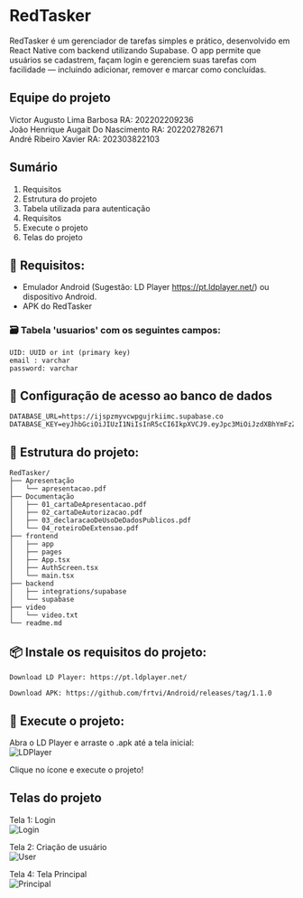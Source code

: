 # RedTasker

RedTasker é um gerenciador de tarefas simples e prático, desenvolvido em React Native com backend utilizando Supabase. O app permite que usuários se cadastrem, façam login e gerenciem suas tarefas com facilidade — incluindo adicionar, remover e marcar como concluídas.
## Equipe do projeto

Victor Augusto Lima Barbosa RA: 202202209236<br>
João Henrique Augait Do Nascimento RA: 202202782671<br>
André Ribeiro Xavier RA: 202303822103<br>

## Sumário

1. Requisitos<br>
2. Estrutura do projeto<br>
3. Tabela utilizada para autenticação<br>
4. Requisitos<br>
5. Execute o projeto<br>
6. Telas do projeto<br>


## 🔧 Requisitos:

 - Emulador Android (Sugestão: LD Player https://pt.ldplayer.net/) ou dispositivo Android.<br>
 - APK do RedTasker

### 🗃️ Tabela 'usuarios' com os seguintes campos:
```
UID: UUID or int (primary key)
email : varchar
password: varchar
```

## 🔐 Configuração de acesso ao banco de dados
```
DATABASE_URL=https://ijspzmyvcwpgujrkiimc.supabase.co
DATABASE_KEY=eyJhbGciOiJIUzI1NiIsInR5cCI6IkpXVCJ9.eyJpc3MiOiJzdXBhYmFzZSIsInJlZiI6Imlqc3B6bXl2Y3dwZ3VqcmtpaW1jIiwicm9sZSI6ImFub24iLCJpYXQiOjE3NDgzODcwMzUsImV4cCI6MjA2Mzk2MzAzNX0.UK9s3yCXDtf6dTqPJLrIgtalhULtUiN7Vio91MoDwEI
```

## 📁 Estrutura do projeto:
```
RedTasker/
├── Apresentação
│   └── apresentacao.pdf
├── Documentação
│   ├── 01_cartaDeApresentacao.pdf
│   ├── 02_cartaDeAutorizacao.pdf
│   ├── 03_declaracaoDeUsoDeDadosPublicos.pdf
│   └── 04_roteiroDeExtensao.pdf
├── frontend
│   ├── app
│   ├── pages
│   ├── App.tsx
│   ├── AuthScreen.tsx
│   └── main.tsx
├── backend
│   ├── integrations/supabase
│   └── supabase
├── video
│   └── video.txt
└── readme.md 
```

## 📦 Instale os requisitos do projeto:
```
Download LD Player: https://pt.ldplayer.net/

Download APK: https://github.com/frtvi/Android/releases/tag/1.1.0

```

## 🚀 Execute o projeto:
Abra o LD Player e arraste o .apk até a tela inicial:  
![LDPlayer](Imagens/printldplayer.png)

Clique no ícone e execute o projeto!

## Telas do projeto

Tela 1: Login  
![Login](Imagens/login.png)

Tela 2: Criação de usuário  
![User](Imagens/criacao.png)

Tela 4: Tela Principal  
![Principal](Imagens/telaprincipal.png)
